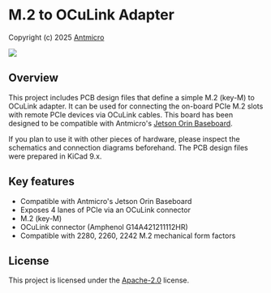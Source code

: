 # M.2 to OCuLink Adapter

Copyright (c) 2025 [Antmicro](https://www.antmicro.com)

![](img/m2-oculink-adapter-render.png)

## Overview

This project includes PCB design files that define a simple M.2 (key-M) to OCuLink adapter.
It can be used for connecting the on-board PCIe M.2 slots with remote PCIe devices via OCuLink cables. 
This board has been designed to be compatible with Antmicro's [Jetson Orin Baseboard](https://github.com/antmicro/jetson-orin-baseboard).

If you plan to use it with other pieces of hardware, please inspect the schematics and connection diagrams beforehand. 
The PCB design files were prepared in KiCad 9.x.

## Key features

- Compatible with Antmicro's Jetson Orin Baseboard
- Exposes 4 lanes of PCIe via an OCuLink connector
- M.2 (key-M)
- OCuLink connector (Amphenol G14A421211112HR)
- Compatible with 2280, 2260, 2242 M.2 mechanical form factors

## License

This project is licensed under the [Apache-2.0](LICENSE) license.
